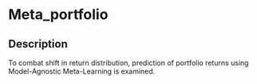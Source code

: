 # Meta_portfolio

## Description
To combat shift in return distribution, prediction of portfolio returns using Model-Agnostic Meta-Learning is examined. 



